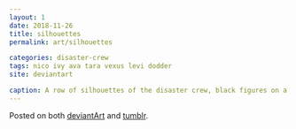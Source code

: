 ```yaml
---
layout: 1
date: 2018-11-26
title: silhouettes
permalink: art/silhouettes

categories: disaster-crew
tags: nico ivy ava tara vexus levi dodder 
site: deviantart

caption: A row of silhouettes of the disaster crew, black figures on a solid saturated rectangle.
---
```

Posted on both [deviantArt](https://www.deviantart.com/a-flyleaf/art/random-silhouettes-for-the-soul-774295071) and [tumblr](https://aflyleaf3.wordpress.com/2018/11/27/suddenly-silhouettes/).